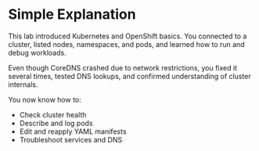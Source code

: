 # Simple Explanation

This lab introduced Kubernetes and OpenShift basics.
You connected to a cluster, listed nodes, namespaces, and pods, and learned how to run and debug workloads.

Even though CoreDNS crashed due to network restrictions, you fixed it several times, tested DNS lookups, and confirmed understanding of cluster internals.

You now know how to:
- Check cluster health
- Describe and log pods
- Edit and reapply YAML manifests
- Troubleshoot services and DNS
